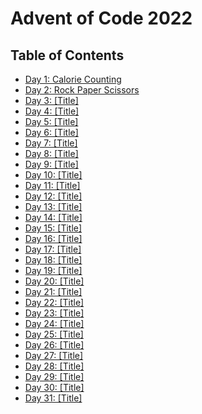 # Advent of Code 2022

## Table of Contents

- [Day 1: Calorie Counting](2022-12-01)
- [Day 2: Rock Paper Scissors](2022-12-02)
- [Day 3: [Title]](2022-12-03)
- [Day 4: [Title]](2022-12-04)
- [Day 5: [Title]](2022-12-05)
- [Day 6: [Title]](2022-12-06)
- [Day 7: [Title]](2022-12-07)
- [Day 8: [Title]](2022-12-08)
- [Day 9: [Title]](2022-12-09)
- [Day 10: [Title]](2022-12-10)
- [Day 11: [Title]](2022-12-11)
- [Day 12: [Title]](2022-12-12)
- [Day 13: [Title]](2022-12-13)
- [Day 14: [Title]](2022-12-14)
- [Day 15: [Title]](2022-12-15)
- [Day 16: [Title]](2022-12-16)
- [Day 17: [Title]](2022-12-17)
- [Day 18: [Title]](2022-12-18)
- [Day 19: [Title]](2022-12-19)
- [Day 20: [Title]](2022-12-20)
- [Day 21: [Title]](2022-12-21)
- [Day 22: [Title]](2022-12-22)
- [Day 23: [Title]](2022-12-23)
- [Day 24: [Title]](2022-12-24)
- [Day 25: [Title]](2022-12-25)
- [Day 26: [Title]](2022-12-26)
- [Day 27: [Title]](2022-12-27)
- [Day 28: [Title]](2022-12-28)
- [Day 29: [Title]](2022-12-29)
- [Day 30: [Title]](2022-12-30)
- [Day 31: [Title]](2022-12-31)